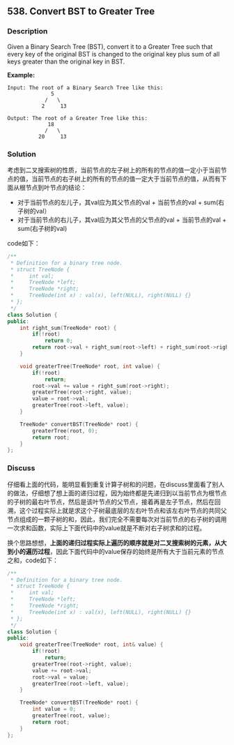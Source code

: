 ## 538. Convert BST to Greater Tree
### Description
Given a Binary Search Tree (BST), convert it to a Greater Tree such that every key of the original BST is changed to the original key plus sum of all keys greater than the original key in BST.

**Example:**

```
Input: The root of a Binary Search Tree like this:
              5
            /   \
           2     13

Output: The root of a Greater Tree like this:
             18
            /   \
          20     13
```

### Solution
考虑到二叉搜索树的性质，当前节点的左子树上的所有的节点的值一定小于当前节点的值，当前节点的右子树上的所有的节点的值一定大于当前节点的值，从而有下面从根节点到叶节点的结论：

- 对于当前节点的左儿子，其val应为其父节点的val + 当前节点的val + sum(右子树的val）
- 对于当前节点的右儿子，其val应为其父节点的父节点的val + 当前节点的val + sum(右子树的val)

code如下：

```C++
/**
 * Definition for a binary tree node.
 * struct TreeNode {
 *     int val;
 *     TreeNode *left;
 *     TreeNode *right;
 *     TreeNode(int x) : val(x), left(NULL), right(NULL) {}
 * };
 */
class Solution {
public:
    int right_sum(TreeNode* root) {
        if(!root)
            return 0;
        return root->val + right_sum(root->left) + right_sum(root->right);
    }

    void greaterTree(TreeNode* root, int value) {
        if(!root)
            return;
        root->val += value + right_sum(root->right);
        greaterTree(root->right, value);
        value = root->val;
        greaterTree(root->left, value);
    }

    TreeNode* convertBST(TreeNode* root) {
        greaterTree(root, 0);
        return root;
    }
};
```

### Discuss
仔细看上面的代码，能明显看到重复计算子树和的问题，在discuss里面看了别人的做法，仔细想了想上面的递归过程，因为始终都是先递归到以当前节点为根节点的子树的最右叶节点，然后是该叶节点的父节点，接着再是左子节点，然后在回溯，这个过程实际上就是求这个子树最底层的左右叶节点和该左右叶节点的共同父节点组成的一颗子树的和，因此，我们完全不需要每次对当前节点的右子树的调用一次求和函数，实际上下面代码中的value就是不断对右子树求和的过程。

换个思路想想，**上面的递归过程实际上遍历的顺序就是对二叉搜索树的元素，从大到小的遍历过程**，因此下面代码中的value保存的始终是所有大于当前元素的节点之和，code如下：

```C++
/**
 * Definition for a binary tree node.
 * struct TreeNode {
 *     int val;
 *     TreeNode *left;
 *     TreeNode *right;
 *     TreeNode(int x) : val(x), left(NULL), right(NULL) {}
 * };
 */
class Solution {
public:
    void greaterTree(TreeNode* root, int& value) {
        if(!root)
            return;
        greaterTree(root->right, value);
        value += root->val;
        root->val = value;
        greaterTree(root->left, value);
    }

    TreeNode* convertBST(TreeNode* root) {
        int value = 0;
        greaterTree(root, value);
        return root;
    }
};
```